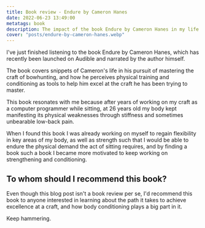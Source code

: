 ```yaml
---
title: Book review - Endure by Cameron Hanes
date: 2022-06-23 13:49:00
metatags: book
description: The impact of the book Endure by Cameron Hanes in my life.
cover: "posts/endure-by-cameron-hanes.webp"
---
```


I've just finished listening to the book Endure by Cameron Hanes, which has recently been launched on Audible and narrated by the author himself.

The book covers snippets of Cameron's life in his pursuit of mastering the craft of bowhunting, and how he perceives physical training and conditioning as tools to help him excel at the craft he has been trying to master.

This book resonates with me because after years of working on my craft as a computer programmer while sitting, at 26 years old my body kept manifesting its physical weaknesses through stiffness and sometimes unbearable low-back pain.

When I found this book I was already working on myself to regain flexibility in key areas of my body, as well as strength such that I would be able to endure the physical demand the act of sitting requires, and by finding a book such a book I became more motivated to keep working on strengthening and conditioning.

## To whom should I recommend this book?

Even though this blog post isn't a book review per se, I'd recommend this book to anyone interested in learning about the path it takes to achieve excellence at a craft, and how body conditioning plays a big part in it.

Keep hammering.
